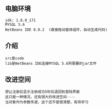 ## 电脑环境  

    jdk: 1.8.0_171  
    MYSQL 5.6  
    NetBeans IDE 8.0.2  (直接拖动窗体组件，自动生成代码)  
    
## 介绍

    src是code
    lib是NetBeans IDE连接MYSQL 5.6所需要的jar文件
    
## 改进空间

    想让注册后显示注册成功5秒后退回到登陆界面  
    这只是一种情况，还有很大的改进空间----  
    当对象作为参数传递，这个还不是很清楚，有待学习
